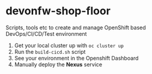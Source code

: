 # devonfw-shop-floor
Scripts, tools etc to create and manage OpenShift based DevOps/CI/CD/Test environment

1. Get your local cluster up with `oc cluster up`
2. Run the `build-cicd.sh` script
3. See your environment in the Openshift Dashboard
4. Manually deploy the **Nexus** service
